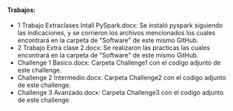 #### Trabajos:  
- 1 Trabajo Extraclases Intall PySpark.docx: Se instaló pyspark siguiendo las indicaciones, y se corrieron los archivos mencionados los cuales encontrará en la carpeta de "Software" de este mismo GitHub.
- 2 Trabajo Extra clase 2.docx: Se realizaron las practicas las cuales encontrará en la carpeta de "Software" de este mismo GitHub.
- Challenge 1 Basico.docx: Carpeta Challenge1 con el codigo adjunto de este challenge.
- Challenge 2 Intermedio.docx: Carpeta Challenge2 con el codigo adjunto de este challenge.
- Challenge 3 Avanzado.docx: Carpeta Challenge3 con el codigo adjunto de este challenge.
